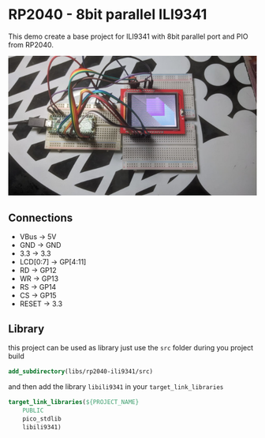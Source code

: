 # RP2040 - 8bit parallel ILI9341

This demo create a base project for ILI9341 with 8bit parallel port and PIO from
RP2040.

![tft-ili9341.jpeg](tft-ili9341.jpeg)

## Connections

 * VBus -> 5V
 * GND -> GND
 * 3.3 -> 3.3
 * LCD[0:7]  -> GP[4:11]
 * RD -> GP12
 * WR -> GP13
 * RS -> GP14
 * CS -> GP15
 * RESET -> 3.3

## Library

this project can be used as library just use the `src` folder during you project
build 

```cmake
add_subdirectory(libs/rp2040-ili9341/src)
```

and then add the library `libili9341` in your `target_link_libraries`

```cmake
target_link_libraries(${PROJECT_NAME}
    PUBLIC
    pico_stdlib
    libili9341)
```